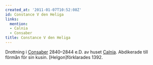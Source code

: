 ```yaml
---
created_at: '2011-01-07T10:52:08Z'
id: Constance V den Heliga
links:
  mention:
  - Calnia
  - Consaber
title: Constance V den Heliga
---
```


Drottning i [Consaber] 2840–2844 e.D. av huset [Calnia]. Abdikerade till förmån för sin kusin.
\[Helgon\]förklarades 1392.

  [Consaber]: Consaber
  [Calnia]: Calnia
